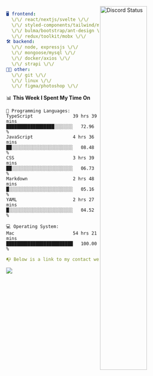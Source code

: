 
<a href="https://discord.com/users/279302975371870218" target="_blank">
    <img width="50%" align="right" alt="Discord Status" src="https://lanyard.cnrad.dev/api/279302975371870218?bg=161B22&borderRadius=5px%205px%200%200&hideTimestamp=true&idleMessage=Just%20chillin%27%20at%20the%20moment&animated=true">
</a>

```yaml
🖥️ frontend: 
  \/\/ react/nextjs/svelte \/\/
  \/\/ styled-components/tailwind/mui/
  \/\/ bulma/bootstrap/ant-design \/\/
  \/\/ redux/toolkit/mobx \/\/
🛠 backend: 
  \/\/ node, expressjs \/\/
  \/\/ mongoose/mysql \/\/
  \/\/ docker/axios \/\/
  \/\/ strapi \/\/
👨‍💻 other: 
  \/\/ git \/\/ 
  \/\/ linux \/\/
  \/\/ figma/photoshop \/\/
```
<!--START_SECTION:waka-->
📊 **This Week I Spent My Time On** 

```text
💬 Programming Languages: 
TypeScript               39 hrs 39 mins      ██████████████████░░░░░░░   72.96 % 
JavaScript               4 hrs 36 mins       ██░░░░░░░░░░░░░░░░░░░░░░░   08.48 % 
CSS                      3 hrs 39 mins       ██░░░░░░░░░░░░░░░░░░░░░░░   06.73 % 
Markdown                 2 hrs 48 mins       █░░░░░░░░░░░░░░░░░░░░░░░░   05.16 % 
YAML                     2 hrs 27 mins       █░░░░░░░░░░░░░░░░░░░░░░░░   04.52 % 

💻 Operating System: 
Mac                      54 hrs 21 mins      █████████████████████████   100.00 % 
```


<!--END_SECTION:waka-->
```yaml
📭 Below is a link to my contact website 
```
<a href="https://mxns.xyz" target="_black"> <img src="https://img.shields.io/badge/website-161B22?style=for-the-badge&logo=About.me&logoColor=white"></img> <a/>
